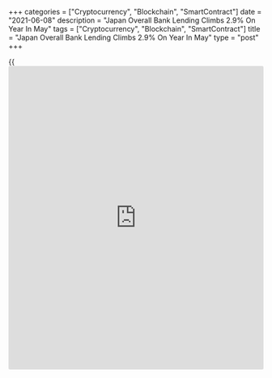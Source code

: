 +++
categories = ["Cryptocurrency", "Blockchain", "SmartContract"]
date = "2021-06-08"
description = "Japan Overall Bank Lending Climbs 2.9% On Year In May"
tags = ["Cryptocurrency", "Blockchain", "SmartContract"]
title = "Japan Overall Bank Lending Climbs 2.9% On Year In May"
type = "post"
+++

{{<iframe id="large-banner" src="https://www.bounty.group/#slide=13.0" width="100%" height="600" scrolling="no" style="border: 0px solid rgb(216, 221, 230); border-radius: 3px;">}}

Overall bank lending in Japan was up 2.9 percent on year in May, the
Bank of Japan said on Tuesday - standing at 578.366 trillion yen.

That follows the 4.8 percent increase in April.

Excluding trusts, bank lending gained an annual 2.2 percent to 501.954
trillion yen, slowing from the 4.3 percent expansion in the previous
month.

Lending from trusts climbed 7.5 percent on year to 76.411 trillion yen
after rising 8.3 percent a month earlier.

Lending from foreign banks rose 2.5 percent on year to 3.381 trillion
yen, up from 1.2 percent in April.

For comments and feedback [contact](https://www.playgroundfx.com/contact/): editorial@rtt[news](https://www.letsplayfx.com/blog/forex-news-website/).com

[Economic News][1]

 **What parts of the world are seeing the best (and worst) economic
performances lately? Click[here][2] to check out our [Econ Scorecard][2]
and find out! See up-to-the-moment [ranking](https://www.playgroundfx.com/blog/crypto-exchange-ranking/)s for the best and worst
performers in [GDP][3], [unemployment rate][4], [inflation][5] and much
more.**

   1. www.rtt[news](https://www.letsplayfx.com/blog/forex-news-website/).com/Content/EconomicNews.aspx
   2. www.rtt[news](https://www.letsplayfx.com/blog/forex-news-website/).com/economic-scorecard/world-rank/PPI/highest-performance.aspx
   3. www.rtt[news](https://www.letsplayfx.com/blog/forex-news-website/).com/economic-scorecard/world-rank/GDP/highest-performance.aspx
   4. www.rtt[news](https://www.letsplayfx.com/blog/forex-news-website/).com/economic-scorecard/world-rank/unemployment-rate/lowest-performance.aspx
   5. www.rtt[news](https://www.letsplayfx.com/blog/forex-news-website/).com/economic-scorecard/world-rank/CPI/highest-performance.aspx